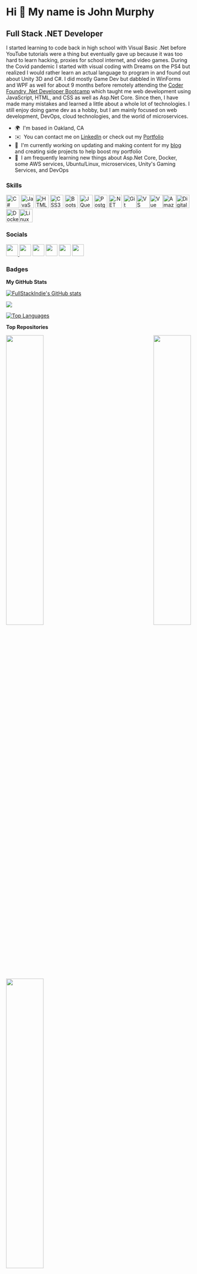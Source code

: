 Hi 👋 My name is John Murphy
============================

Full Stack .NET Developer
-------------------------

I started learning to code back in high school with Visual Basic .Net before YouTube tutorials were a thing but eventually gave up because it was too hard to learn hacking, proxies for school internet, and video games. During the Covid pandemic I started with visual coding with Dreams on the PS4 but realized I would rather learn an actual language to program in and found out about Unity 3D and C#. I did mostly Game Dev but dabbled in WinForms and WPF as well for about 9 months before remotely attending the [Coder Foundry .Net Developer Bootcamp](https://www.coderfoundry.com/) which taught me web development using JavaScript, HTML, and CSS as well as Asp.Net Core. Since then, I have made many mistakes and learned a little about a whole lot of technologies. I still enjoy doing game dev as a hobby, but I am mainly focused on web development, DevOps, cloud technologies, and the world of microservices.

* 🌍  I'm based in Oakland, CA
* ✉️  You can contact me on [LinkedIn](https://www.linkedin.com/in/john-murphy21) or check out my [Portfolio](http://portfolio.fullstackindie.net/)
* 🚀  I'm currently working on updating and making content for my [blog](https://blog.fullstackindie.net/) and creating side projects to help boost my portfolio
* 🧠  I am frequently learning new things about Asp.Net Core, Docker, some AWS services, Ubuntu/Linux, microservices, Unity's Gaming Services, and DevOps

### Skills

<p align="left">
<a href="https://docs.microsoft.com/en-us/dotnet/csharp/" target="_blank" rel="noreferrer"><img src="https://raw.githubusercontent.com/danielcranney/readme-generator/main/public/icons/skills/csharp-colored.svg" width="36" height="36" alt="C#" /></a>
<a href="https://developer.mozilla.org/en-US/docs/Web/JavaScript" target="_blank" rel="noreferrer"><img src="https://raw.githubusercontent.com/danielcranney/readme-generator/main/public/icons/skills/javascript-colored.svg" width="36" height="36" alt="JavaScript" /></a>
<a href="https://developer.mozilla.org/en-US/docs/Glossary/HTML5" target="_blank" rel="noreferrer"><img src="https://raw.githubusercontent.com/danielcranney/readme-generator/main/public/icons/skills/html5-colored.svg" width="36" height="36" alt="HTML5" /></a>
<a href="https://www.w3.org/TR/CSS/#css" target="_blank" rel="noreferrer"><img src="https://raw.githubusercontent.com/danielcranney/readme-generator/main/public/icons/skills/css3-colored.svg" width="36" height="36" alt="CSS3" /></a>
<a href="https://getbootstrap.com/" target="_blank" rel="noreferrer"><img src="https://raw.githubusercontent.com/danielcranney/readme-generator/main/public/icons/skills/bootstrap-colored.svg" width="36" height="36" alt="Bootstrap" /></a>
<a href="https://jquery.com/" target="_blank" rel="noreferrer"><img src="https://raw.githubusercontent.com/danielcranney/readme-generator/main/public/icons/skills/jquery-colored.svg" width="36" height="36" alt="JQuery" /></a>
<a href="https://www.postgresql.org/" target="_blank" rel="noreferrer"><img src="https://raw.githubusercontent.com/danielcranney/readme-generator/main/public/icons/skills/postgresql-colored.svg" width="36" height="36" alt="PostgreSQL" /></a>
<a href="https://dotnet.microsoft.com/en-us/" target="_blank" rel="noreferrer"><img src="https://raw.githubusercontent.com/dotnet/brand/main/logo/dotnet-logo.svg" width="36" height="36" alt=".NET" /></a>
<a href="https://git-scm.com/" target="_blank" rel="noreferrer"><img src="https://raw.githubusercontent.com/danielcranney/readme-generator/main/public/icons/skills/git-colored.svg" width="36" height="36" alt="Git" /></a><a href="https://code.visualstudio.com/" target="_blank" rel="noreferrer"><img src="https://raw.githubusercontent.com/danielcranney/readme-generator/main/public/icons/skills/visualstudiocode.svg" width="36" height="36" alt="VS Code" /></a><a href="https://vuejs.org/" target="_blank" rel="noreferrer"><img src="https://raw.githubusercontent.com/danielcranney/readme-generator/main/public/icons/skills/vuejs-colored.svg" width="36" height="36" alt="Vue" /></a><a href="https://aws.amazon.com" target="_blank" rel="noreferrer"><img src="https://raw.githubusercontent.com/danielcranney/readme-generator/main/public/icons/skills/aws-colored.svg" width="36" height="36" alt="Amazon Web Services" /></a><a href="https://www.digitalocean.com" target="_blank" rel="noreferrer"><img src="https://raw.githubusercontent.com/danielcranney/readme-generator/main/public/icons/skills/digitalocean-colored.svg" width="36" height="36" alt="Digital Ocean" /></a><a href="https://www.docker.com/" target="_blank" rel="noreferrer"><img src="https://raw.githubusercontent.com/danielcranney/readme-generator/main/public/icons/skills/docker-colored.svg" width="36" height="36" alt="Docker" /></a><a href="https://www.linux.org" target="_blank" rel="noreferrer"><img src="https://raw.githubusercontent.com/danielcranney/readme-generator/main/public/icons/skills/linux-colored.svg" width="36" height="36" alt="Linux" /></a>
</p>

### Socials

<p align="left"> <a href="https://www.github.com/FullStackIndie" target="_blank" rel="noreferrer"> <picture> <source media="(prefers-color-scheme: dark)" srcset="https://raw.githubusercontent.com/danielcranney/readme-generator/main/public/icons/socials/github-dark.svg" /> <source media="(prefers-color-scheme: light)" srcset="https://raw.githubusercontent.com/danielcranney/readme-generator/main/public/icons/socials/github.svg" /> <img src="https://raw.githubusercontent.com/danielcranney/readme-generator/main/public/icons/socials/github.svg" width="32" height="32" /> </picture> </a>
<a href="https://www.twitter.com/FullStackIndie" target="_blank" rel="noreferrer"><img src="https://raw.githubusercontent.com/danielcranney/readme-generator/main/public/icons/socials/twitter.svg" width="32" height="32" /></a>
 <a href="https://www.youtube.com/channel/UCIuxTX1If3QJ9inX1TytGuA" target="_blank" rel="noreferrer"><img src="https://raw.githubusercontent.com/danielcranney/readme-generator/main/public/icons/socials/youtube.svg" width="32" height="32" /></a>
  <a href="https://blog.fullstackindie.net/" target="_blank" rel="noreferrer"><img src="https://raw.githubusercontent.com/danielcranney/readme-generator/main/public/icons/socials/hashnode.svg" width="32" height="32" /></a>
 <a href="https://stackoverflow.com/users/14465032/john-murphy"><img src="https://raw.githubusercontent.com/danielcranney/readme-generator/main/public/icons/socials/stackoverflow.svg" width="32" height="32"></a>
    <a href="https://www.linkedin.com/in/john-murphy21/" target="_blank" rel="noreferrer"><img src="https://raw.githubusercontent.com/danielcranney/readme-generator/main/public/icons/socials/linkedin.svg" width="32" height="32" /></a>
</p>

### Badges

<b>My GitHub Stats</b>

<a href="http://www.github.com/FullStackIndie"><img src="https://github-readme-stats.vercel.app/api?username=FullStackIndie&show_icons=true&hide=&count_private=true&title_color=0891b2&text_color=ffffff&icon_color=0891b2&bg_color=1c1917&hide_border=true&show_icons=true" alt="FullStackIndie's GitHub stats" /></a>

<a href="http://www.github.com/FullStackIndie"><img src="https://github-readme-streak-stats.herokuapp.com/?user=FullStackIndie&stroke=ffffff&background=1c1917&ring=0891b2&fire=0891b2&currStreakNum=ffffff&currStreakLabel=0891b2&sideNums=ffffff&sideLabels=ffffff&dates=ffffff&hide_border=true" /></a>

<a href="https://github.com/FullStackIndie" align="left"><img src="https://github-readme-stats.vercel.app/api/top-langs/?username=FullStackIndie&langs_count=10&title_color=0891b2&text_color=ffffff&icon_color=0891b2&bg_color=1c1917&hide_border=true&locale=en&custom_title=Top%20%Languages" alt="Top Languages" /></a>

<b>Top Repositories</b>

<div width="100%" align="center"><a href="https://github.com/FullStackIndie/Ansible-Playbooks" align="left"><img align="left" width="45%" src="https://github-readme-stats.vercel.app/api/pin/?username=FullStackIndie&repo=Ansible-Playbooks&title_color=0891b2&text_color=ffffff&icon_color=0891b2&bg_color=1c1917&hide_border=true&locale=en" /></a><a href="https://github.com/FullStackIndie/sitemap-generator" align="right"><img align="right" width="45%" src="https://github-readme-stats.vercel.app/api/pin/?username=FullStackIndie&repo=sitemap-generator&title_color=0891b2&text_color=ffffff&icon_color=0891b2&bg_color=1c1917&hide_border=true&locale=en" /></a></div><br /><br /><br /><br /><br /><br /><br />

<br /><br /><br /><br /><br />

<div width="100%" align="center"><a href="https://github.com/FullStackIndie/editor-js-tabs" align="left"><img align="left" width="45%" src="https://github-readme-stats.vercel.app/api/pin/?username=FullStackIndie&repo=editor-js-tabs&title_color=0891b2&text_color=ffffff&icon_color=0891b2&bg_color=1c1917&hide_border=true&locale=en" /></a></div>



<!--
- 🔭 I’m currently working on ...
- 🌱 I’m currently learning ...
- 👯 I’m looking to collaborate on ...
- 🤔 I’m looking for help with ...
- 💬 Ask me about ...
- 📫 How to reach me: ...
- 😄 Pronouns: ...
- ⚡ Fun fact: ...
-->
